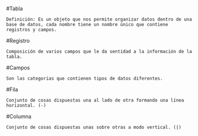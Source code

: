 #Tabla

```
Definición: Es un objeto que nos permite organizar datos dentro de una base de datos, cada nombre tiene un nombre único que contiene registros y campos.
```

#Registro

```
Composición de varios campos que le da sentidad a la información de la tabla.
```

#Campos

```
Son las categorias que contienen tipos de datos diferentes. 
```

#Fila

```
Conjunto de cosas dispuestas una al lado de otra formando una línea horizontal. (-)
```

#Columna
```
Conjunto de cosas dispuestas unas sobre otras a modo vertical. (|)
```





